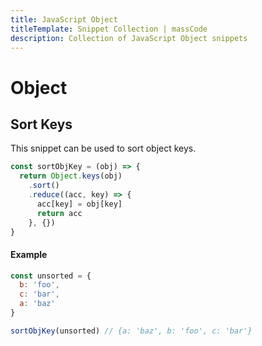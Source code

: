 ```yaml
---
title: JavaScript Object
titleTemplate: Snippet Collection | massCode
description: Collection of JavaScript Object snippets
---
```


# Object

## Sort Keys

This snippet can be used to sort object keys.

```js
const sortObjKey = (obj) => {
  return Object.keys(obj)
    .sort()
    .reduce((acc, key) => {
      acc[key] = obj[key]
      return acc
    }, {})
}
```

#### Example

```js
const unsorted = {
  b: 'foo',
  c: 'bar',
  a: 'baz'
}

sortObjKey(unsorted) // {a: 'baz', b: 'foo', c: 'bar'}
```
